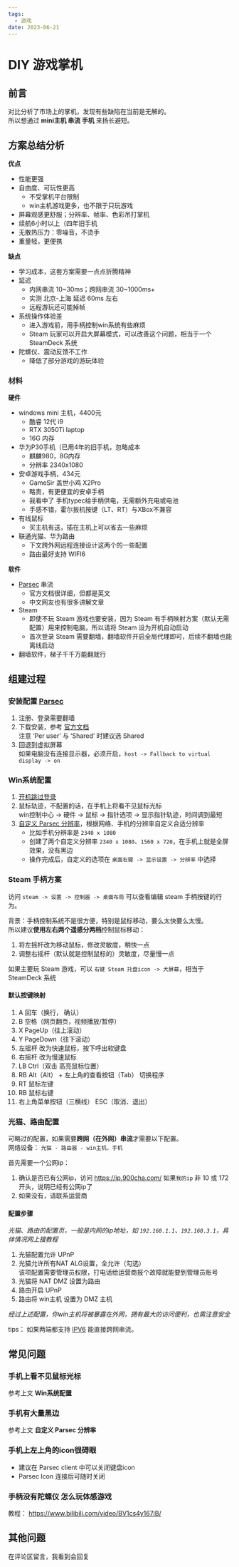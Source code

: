 ```yaml
---
tags:
  - 游戏
date: 2023-06-21
---
```


# DIY 游戏掌机

## 前言
对比分析了市场上的掌机，发现有些缺陷在当前是无解的。  
所以想通过 **mini主机 串流 手机** 来扬长避短。  

## 方案总结分析

**优点**
- 性能更强
- 自由度、可玩性更高
  - 不受掌机平台限制
  - win主机游戏更多，也不限于只玩游戏
- 屏幕观感更舒服；分辨率、帧率、色彩吊打掌机
- 续航6小时以上（四年旧手机
- 无散热压力：零噪音，不烫手
- 重量轻，更便携

**缺点**
- 学习成本，这套方案需要一点点折腾精神
- 延迟
  - 内网串流 10~30ms；跨网串流 30~1000ms+
  - 实测 北京-上海 延迟 60ms 左右
  - 远程游玩还可能掉帧
- 系统操作体验差
  - 进入游戏前，用手柄控制win系统有些麻烦
  - Steam 玩家可以开启大屏幕模式，可以改善这个问题，相当于一个 SteamDeck 系统
- 陀螺仪、震动反馈不工作
  - 降低了部分游戏的游玩体验

### 材料
**硬件**
- windows mini 主机，4400元
  - 酷睿 12代 i9
  - RTX 3050Ti laptop
  - 16G 内存
- 华为P30手机（已用4年的旧手机，忽略成本
  - 麒麟980，8G内存
  - 分辨率 2340x1080
- 安卓游戏手柄，434元
  - GameSir 盖世小鸡 X2Pro
  - 略贵，有更便宜的安卓手柄
  - 我看中了 手机typec给手柄供电，无需额外充电或电池
  - 手感不错，霍尔扳机按键（LT、RT）与XBox不兼容
- 有线鼠标
  - 买主机有送，插在主机上可以省去一些麻烦
- 联通光猫、华为路由
  - 下文跨外网远程连接设计这两个的一些配置
  - 路由最好支持 WIFI6

**软件**
- [Parsec](https://dash.parsec.app/) 串流  
  - 官方文档很详细，但都是英文
  - 中文网友也有很多讲解文章
- Steam
  - 即使不玩 Steam 游戏也要安装，因为 Steam 有手柄映射方案（默认无需配置）用来控制电脑，所以请将 Steam 设为开机自动启动
  - 首次登录 Steam 需要翻墙，翻墙软件开启全局代理即可，后续不翻墙也能离线启动
- 翻墙软件，梯子千千万能翻就行

## 组建过程

### 安装配置 [Parsec](https://dash.parsec.app/)
1. 注册、登录需要翻墙
2. 下载安装，参考 [官方文档](https://support.parsec.app/hc/en-us/articles/4422936195213-Install-Parsec-App-on-Windows)  
   注意 ‘Per user’ 与 ‘Shared’ 时建议选 Shared 
3. 回退到虚拟屏幕  
   如果电脑没有连接显示器，必须开启，`host -> Fallback to virtual display -> on`  


### Win系统配置
1. [开机跳过登录](https://www.dongchuanmin.com/operate/5823.html)   
2. 鼠标轨迹，不配置的话，在手机上将看不见鼠标光标  
   win控制中心 -> 硬件 -> 鼠标 -> 指针选项 -> 显示指针轨迹，时间调到最短
3. [自定义 Parsec 分辨率](https://support.parsec.app/hc/en-us/articles/4423615425293-VDD-Advanced-Configuration)，根据网络、手机的分辨率自定义合适分辨率
   - 比如手机分辨率是 `2340 x 1080`
   - 创建了两个自定义分辨率 `2340 x 1080`、`1560 x 720`，在手机上就是全屏效果，没有黑边  
   - 操作完成后，自定义的选项在 `桌面右键 -> 显示设置 -> 分辨率` 中选择  
   

### Steam 手柄方案
访问 `steam -> 设置 -> 控制器 -> 桌面布局` 可以查看编辑 steam 手柄按键的行为。  

背景：手柄控制系统不是很方便，特别是鼠标移动，要么太快要么太慢。  
所以建议**使用左右两个遥感分两档**控制鼠标移动：  
1. 将左摇杆改为移动鼠标，修改灵敏度，稍快一点  
2. 调整右摇杆（默认就是控制鼠标的）灵敏度，尽量慢一点

如果主要玩 Steam 游戏，可以 `右键 Steam 托盘icon -> 大屏幕`，相当于 SteamDeck 系统

#### 默认按键映射
1. A 回车（换行， 确认）
2. B 空格（网页翻页，视频播放/暂停）
3. X PageUp（往上滚动）
4. Y PageDown（往下滚动）
5. 左摇杆 改为快速鼠标，按下呼出软键盘
6. 右摇杆 改为慢速鼠标
7. LB Ctrl（双击 高亮鼠标位置）
8. RB Alt（Alt） + 左上角的查看按钮（Tab） 切换程序
9. RT 鼠标左键
10. RB 鼠标右键
11. 右上角菜单按钮（三横线） ESC（取消、退出）

### 光猫、路由配置
可略过的配置，如果需要**跨网（在外网）串流**才需要以下配置。  
网络设备： `光猫 - 路由器 - win主机，手机`

首先需要一个公网ip：
1. 确认是否已有公网ip，访问 https://ip.900cha.com/ 
   如果`我的ip` 非 10 或 172 开头，说明已经有公网ip了
2. 如果没有，请联系运营商

#### 配置步骤
*光猫、路由的配置页，一般是内网的ip地址，如 `192.168.1.1`、`192.168.3.1`，具体情况网上搜教程*  

1. 光猫配置允许 UPnP
2. 光猫允许所有NAT ALG设置，全允许（勾选）  
   该项配置需要管理员权限，打电话给运营商报个故障就能要到管理员账号  
3. 光猫将 NAT DMZ 设置为路由
4. 路由开启 UPnP
5. 路由将 win主机 设置为 DMZ 主机  

*经过上述配置，你win主机将被暴露在外网，拥有最大的访问便利，也需注意安全*  

tips：
如果两端都支持 [IPV6](https://test-ipv6.com/) 能直接跨网串流。  

## 常见问题

### 手机上看不见鼠标光标
参考上文 **Win系统配置**  

### 手机有大量黑边
参考上文  **自定义 Parsec 分辨率**   

### 手机上左上角的icon很碍眼
- 建议在 Parsec client 中可以关闭键盘icon  
- Parsec Icon 连接后可随时关闭  

### 手柄没有陀螺仪 怎么玩体感游戏
教程： https://www.bilibili.com/video/BV1cs4y167iB/  


## 其他问题
在评论区留言，我看到会回复  